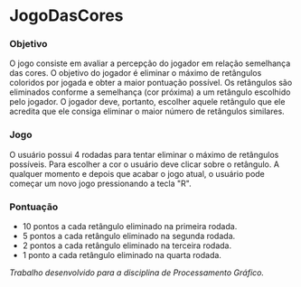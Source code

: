# JogoDasCores

### Objetivo
O jogo consiste em avaliar a percepção do jogador em relação semelhança das cores. O objetivo do jogador é
eliminar o máximo de retângulos coloridos por jogada e obter a maior pontuação possível. Os retângulos são
eliminados conforme a semelhança (cor próxima) a um retângulo escolhido pelo jogador. O jogador deve,
portanto, escolher aquele retângulo que ele acredita que ele consiga eliminar o maior número de retângulos
similares.

### Jogo
O usuário possui 4 rodadas para tentar eliminar o máximo de retângulos possíveis. 
Para escolher a cor o usuário deve clicar sobre o retângulo.
A qualquer momento e depois que acabar o jogo atual, o usuário pode começar um novo jogo pressionando a tecla "R".

### Pontuação
- 10 pontos a cada retângulo eliminado na primeira rodada.
- 5 pontos a cada retângulo eliminado na segunda rodada.
- 2 pontos a cada retângulo eliminado na terceira rodada.
- 1 ponto a cada retângulo eliminado na quarta rodada. 



_Trabalho desenvolvido para a disciplina de Processamento Gráfico._
